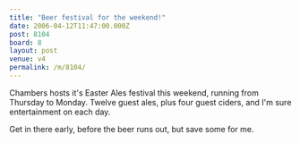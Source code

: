 ```yaml
---
title: "Beer festival for the weekend!"
date: 2006-04-12T11:47:00.000Z
post: 8104
board: 8
layout: post
venue: v4
permalink: /m/8104/
---
```

Chambers hosts it's Easter Ales festival this weekend, running from Thursday to Monday. Twelve guest ales, plus four guest ciders, and I'm sure entertainment on each day. 

Get in there early, before the beer runs out, but save some for me.
